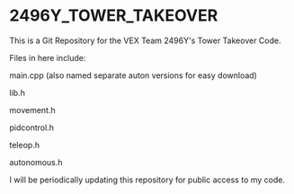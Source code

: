 # 2496Y_TOWER_TAKEOVER

This is a Git Repository for the VEX Team 2496Y's Tower Takeover Code. 

Files in here include:

main.cpp (also named separate auton versions for easy download)

lib.h

movement.h

pidcontrol.h

teleop.h

autonomous.h

I will be periodically updating this repository for public access to my code. 
